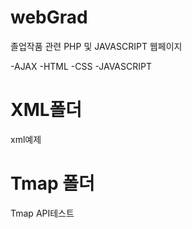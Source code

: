 # webGrad
졸업작품 관련 PHP 및 JAVASCRIPT 웹페이지

-AJAX
-HTML
-CSS
-JAVASCRIPT

# XML폴더
xml예제

# Tmap 폴더
Tmap API테스트
